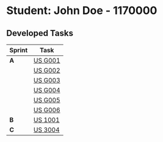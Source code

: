 # Student: John Doe - 1170000

## Developed Tasks

| Sprint | Task                                    |
|--------|-----------------------------------------|
| **A**  | [US G001](../us_g001/readme.md)         |
|        | [US G002](../example/us_g002/readme.md) |
|        | [US G003](../us_g003/readme.md)         |
|        | [US G004](../us_g004/readme.md)         |
|        | [US G005](../us_g005/readme.md)         |
|        | [US G006](../us_g006/readme.md)         |
| **B**  | [US 1001](../example/us_1001/readme.md) |
| **C**  | [US 3004](../example/us_3004/readme.md) |

